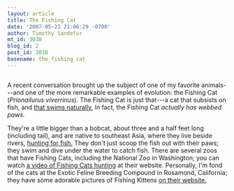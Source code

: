 ```yaml
---
layout: article
title: The Fishing Cat
date: '2007-05-23 21:06:29 -0700'
author: Timothy Sandefur
mt_id: 3038
blog_id: 2
post_id: 3038
basename: the_fishing_cat
---
```

[<img src="http://www.bigcatrescue.org/images/fishingcatPisces.JPG" alt="" />](http://www.bigcatrescue.org/)

A recent conversation brought up the subject of one of my favorite animals---and one of the more remarkable examples of evolution: the Fishing Cat (_Prionailurus viverrinus_). The Fishing Cat is just that---a cat that subsists on fish, and [that swims naturally.](http://www.youtube.com/watch?v=USvcrx8_OB4) In fact, the Fishing Cat _actually has webbed paws._

They're a little bigger than a bobcat, about three and a half feet long (including tail), and are native to southeast Asia, where they live beside rivers, [hunting for fish.](http://www.idiocentrism.com/FishingCat%20XX.jpg) They don't just scoop the fish out with their paws; they swim and dive under the water to catch fish. There are several zoos that have Fishing Cats, including the National Zoo in Washington; you can watch [a video of Fishing Cats hunting](http://nationalzoo.si.edu/Animals/AsiaTrail/FishingCats/fishing/) at their website. Personally, I'm fond of the cats at the Exotic Feline Breeding Compound in Rosamond, California; they have some adorable pictures of Fishing Kittens [on their website.](http://www.cathouse-fcc.org/fishingcat.html)
